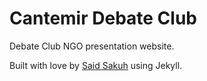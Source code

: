 # Cantemir Debate Club

Debate Club NGO presentation website.

Built with love by [Said Sakuh](https://github.com/hecz0r) using Jekyll.
